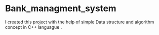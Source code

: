 # Bank_managment_system
I created this project with the help of simple Data structure and algorithm concept in C++ languague .
